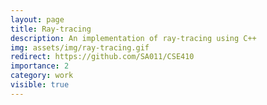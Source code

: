 ```yaml
---
layout: page
title: Ray-tracing
description: An implementation of ray-tracing using C++
img: assets/img/ray-tracing.gif
redirect: https://github.com/SA011/CSE410
importance: 2
category: work
visible: true
---
```


